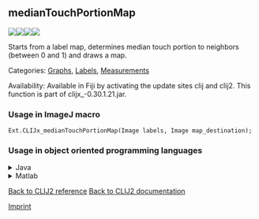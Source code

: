 ## medianTouchPortionMap
<img src="images/mini_empty_logo.png"/><img src="images/mini_empty_logo.png"/><img src="images/mini_clijx_logo.png"/><img src="images/mini_empty_logo.png"/>

Starts from a label map, determines median touch portion to neighbors (between 0 and 1) and draws a map.



Categories: [Graphs](https://clij.github.io/clij2-docs/reference__graph), [Labels](https://clij.github.io/clij2-docs/reference__label), [Measurements](https://clij.github.io/clij2-docs/reference__measurement)

Availability: Available in Fiji by activating the update sites clij and clij2.
This function is part of clijx_-0.30.1.21.jar.

### Usage in ImageJ macro
```
Ext.CLIJx_medianTouchPortionMap(Image labels, Image map_destination);
```


### Usage in object oriented programming languages



<details>

<summary>
Java
</summary>
<pre class="highlight">// init CLIJ and GPU
import net.haesleinhuepf.clijx.CLIJx;
import net.haesleinhuepf.clij.clearcl.ClearCLBuffer;
CLIJx clijx = CLIJx.getInstance();

// get input parameters
ClearCLBuffer labels = clijx.push(labelsImagePlus);
map_destination = clijx.create(labels);
</pre>

<pre class="highlight">
// Execute operation on GPU
clijx.medianTouchPortionMap(labels, map_destination);
</pre>

<pre class="highlight">
// show result
map_destinationImagePlus = clijx.pull(map_destination);
map_destinationImagePlus.show();

// cleanup memory on GPU
clijx.release(labels);
clijx.release(map_destination);
</pre>

</details>



<details>

<summary>
Matlab
</summary>
<pre class="highlight">% init CLIJ and GPU
clijx = init_clatlabx();

% get input parameters
labels = clijx.pushMat(labels_matrix);
map_destination = clijx.create(labels);
</pre>

<pre class="highlight">
% Execute operation on GPU
clijx.medianTouchPortionMap(labels, map_destination);
</pre>

<pre class="highlight">
% show result
map_destination = clijx.pullMat(map_destination)

% cleanup memory on GPU
clijx.release(labels);
clijx.release(map_destination);
</pre>

</details>



[Back to CLIJ2 reference](https://clij.github.io/clij2-docs/reference)
[Back to CLIJ2 documentation](https://clij.github.io/clij2-docs)

[Imprint](https://clij.github.io/imprint)
